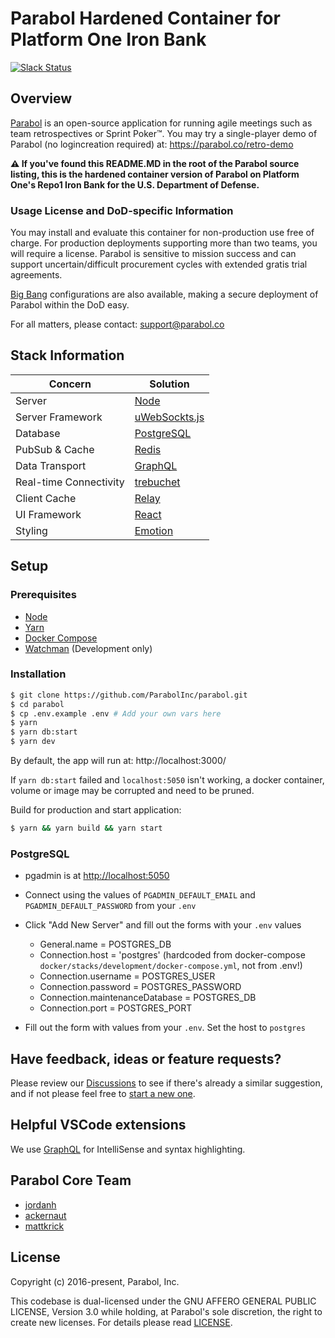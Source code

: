 # Parabol Hardened Container for Platform One Iron Bank

[![Slack Status](https://slackin.parabol.co/badge.svg)](https://slackin.parabol.co/)

## Overview

[Parabol](https://www.parabol.co) is an open-source application for running
agile meetings such as team retrospectives or Sprint Poker™. You may try
a single-player demo of Parabol (no logincreation required) at: https://parabol.co/retro-demo

**⚠️ If you've found this README.MD in the root of the Parabol source listing,
this is the hardened container version of Parabol on Platform One's Repo1 Iron Bank for
the U.S. Department of Defense.**

### Usage License and DoD-specific Information

You may install and evaluate this container for non-production use free of
charge. For production deployments supporting more than two teams, you will
require a license. Parabol is sensitive to mission success and can support
uncertain/difficult procurement cycles with extended gratis trial agreements.

[Big Bang](https://github.com/DoD-Platform-One/big-bang) configurations are also
available, making a secure deployment of Parabol within the DoD easy.

For all matters, please contact: support@parabol.co

## Stack Information

| Concern                | Solution                                                       |
| ---------------------- | -------------------------------------------------------------- |
| Server                 | [Node](https://nodejs.org/)                                    |
| Server Framework       | [uWebSockts.js](https://github.com/uNetworking/uWebSockets.js) |
| Database               | [PostgreSQL](https://www.postgresql.org/)                      |
| PubSub & Cache         | [Redis](https://redis.io)                                      |
| Data Transport         | [GraphQL](https://github.com/graphql/graphql-js)               |
| Real-time Connectivity | [trebuchet](https://github.com/mattkrick/trebuchet-client)     |
| Client Cache           | [Relay](https://facebook.github.io/relay/)                     |
| UI Framework           | [React](https://facebook.github.io/react/)                     |
| Styling                | [Emotion](https://emotion.sh/)                                 |

## Setup

### Prerequisites

- [Node](https://nodejs.org/en/download/)
- [Yarn](https://classic.yarnpkg.com/en/docs/cli/install/)
- [Docker Compose](https://docs.docker.com/compose/install/)
- [Watchman](https://facebook.github.io/watchman/docs/install.html) (Development only)

### Installation

```bash
$ git clone https://github.com/ParabolInc/parabol.git
$ cd parabol
$ cp .env.example .env # Add your own vars here
$ yarn
$ yarn db:start
$ yarn dev
```

By default, the app will run at: http://localhost:3000/

If `yarn db:start` failed and `localhost:5050` isn't working, a docker
container, volume or image may be corrupted and need to be pruned.

Build for production and start application:

```bash
$ yarn && yarn build && yarn start
```

### PostgreSQL

- pgadmin is at [http://localhost:5050](http://localhost:5050)
- Connect using the values of `PGADMIN_DEFAULT_EMAIL` and `PGADMIN_DEFAULT_PASSWORD` from your `.env`
- Click "Add New Server" and fill out the forms with your `.env` values

  - General.name = POSTGRES_DB
  - Connection.host = 'postgres' (hardcoded from docker-compose `docker/stacks/development/docker-compose.yml`, not from .env!)
  - Connection.username = POSTGRES_USER
  - Connection.password = POSTGRES_PASSWORD
  - Connection.maintenanceDatabase = POSTGRES_DB
  - Connection.port = POSTGRES_PORT

- Fill out the form with values from your `.env`. Set the host to `postgres`

## Have feedback, ideas or feature requests?

Please review our [Discussions](https://github.com/ParabolInc/parabol/discussions) to see if there's already a similar suggestion, and if not please feel free to [start a new one](https://github.com/ParabolInc/parabol/discussions/new).

## Helpful VSCode extensions

We use [GraphQL](https://marketplace.visualstudio.com/items?itemName=GraphQL.vscode-graphql) for IntelliSense and syntax highlighting.

## Parabol Core Team

- [jordanh](https://github.com/jordanh)
- [ackernaut](https://github.com/ackernaut)
- [mattkrick](https://github.com/mattkrick)

## License

Copyright (c) 2016-present, Parabol, Inc.

This codebase is dual-licensed under the GNU AFFERO GENERAL PUBLIC LICENSE,
Version 3.0 while holding, at Parabol's sole discretion, the right to create
new licenses. For details please read [LICENSE](LICENSE).
